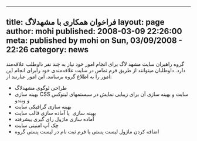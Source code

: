 ----------
title: فراخوان همکاری با مشهدلاگ
layout: page
author: mohi
published: 2008-03-09 22:26:00
meta: published by mohi on Sun, 03/09/2008 - 22:26
category: news
----------
گروه راهبران سایت مشهد لاگ برای انجام امور خود نیاز به چند نفر داوطلب
علاقه‌مند دارد. داوطلبان میتوانند از طریق فرم تماس در سایت علاقه‌مندی خود
رابرای انجام این امور را به اطلاع گروه برسانند. این امور عبارتند از:

  * طراحی لوگوی مشهدلاگ
  * بهینه سازی CSS سایت و بهینه سازی آن برای زیبایی نمایش در سیستمهای لینوکس و ویندو
  * بهینه سازی گرافیکی سایت
  * بهینه سازی  یا آماده سازی قالب سایت
  * آماده سازی ماژول رای گیری پیشرفته
  * چک آپ امنیتی سایت
  * اضافه کردن ماژول لیست پستی یا فرم ثبت نام در لیست پستی گروه



